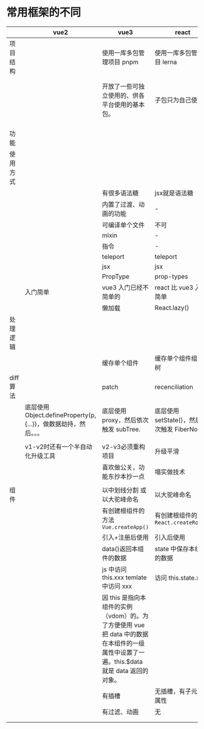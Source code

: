 # 常用框架的不同

<!-- prettier-ignore-start -->
|          |vue2 | vue3       | react  | ng  | svelte | redom |     |    |
| -------- |------| ------ | -------- | --- | ------ | ----- | --- | --- |
| 项目结构 |        | 使用一库多包管理项目 pnpm   | 使用一库多包管理项目 lerna      |     |        |       |     | 我更喜欢 lerna        |
|          |      | 开放了一些可独立使用的、供各平台使用的基本包。 | 子包只为自己使用。        |     |        |       |     | vue3 的模块化做的更好 |
|          |      |          |        |     |        |       |     |    |
|          |      |          |        |     |        |       |     |    |
| 功能     |      |          |        |     |        |       |     |    |
| 使用方式 |       |          |        |     |        |       |     |    |
|          |      | 有很多语法糖   | jsx就是语法糖      |     |        |       |     |    |
|          |      | 内置了过渡、动画的功能      | -      |     |        |       |     |    |
|          |      | 可编译单个文件   | 不可      |     |        |       |     |    |
|          |      | mixin    | -      |     |        |       |     |    |
|          |      | 指令     | -      |     |        |       |     |    |
|          |      | teleport       | teleport     |     |        |       |     |    |
|          |      | jsx      | jsx    |     |        |       |     |    |
|          |      | PropType       | prop-types   |     |        |       |     |    |
|          |  入门简单    | vue3 入门已经不简单的       | react 比 vue3 入门简单     |     |        |       |     |    |
|          |      | 懒加载   | React.lazy() |     |        |       |     |    |
| 处理逻辑 |       |          |        |     |        |       |     |    |
|          |      | 缓存单个组件   | 缓存单个组件组成的树      |     |        |       |     |    |
| diff算法      |      | patch    | recenciliation            |     |        |       |     |    |
|          | 底层使用Object.defineProperty(p, {...})，做数据劫持，然后。。。     | 底层使用 proxy，然后依次触发 subTree.          | 底层使用 setState()，然后依次触发 FiberNode. |     |        |       |     |    |
|          |      |          |        |     |        |       |     |    |
|          | v1-v2时还有一个半自动化升级工具     |  v2-v3必须重构项目        |  升级平滑      |     |        |       |     |    |
|          |      |   喜欢做公关，功能东抄本抄一点       | 塌实做技术     |     |        |       |     |    |
|          |      |          |        |     |        |       |     |    |
|   组件   |      |    以中划线分割 或 以大驼峰命名      |  以大驼峰命名      |     |        |       |     |    |
|          |      |     有创建根组件的方法`Vue.createApp()`     |   有创建根组件的方法`React.createRoot()`     |     |        |       |     |    |
|          |      |   引入+注册后使用       |  引入后使用      |     |        |       |     |    |
|          |      |   data()返回本组件的数据       |    state 中保存本组件的数据    |     |        |       |     |    |
|          |      |  js 中访问 this.xxx temlate 中访问 xxx        |  访问 this.state.xxx      |     |        |       |     |    |
|          |      |   因 this 是指向本组件的实例（vdom）的。为了方便使用 vue 把 data 中的数据在本组件的一级属性中设置了一遍。this.$data 就是 data 返回的对象。       |        |     |        |       |     |    |
|          |      | 有插槽         |   无插槽，有子元素、属性     |     |        |       |     |    |
|          |      |   有过滤、动画       |    无    |     |        |       |     |    |
|          |      |          |        |     |        |       |     |    |
|          |      |          |        |     |        |       |     |    |
<!-- prettier-ignore-end -->
